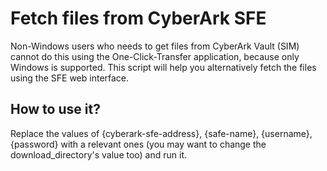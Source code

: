 # Fetch files from CyberArk SFE

Non-Windows users who needs to get files from CyberArk Vault (SIM) cannot do this using the One-Click-Transfer application, because only Windows is supported. This script will help you alternatively fetch the files using the SFE web interface.



## How to use it?

Replace the values of {cyberark-sfe-address}, {safe-name}, {username}, {password} with a relevant ones (you may want to change the download_directory's value too) and run it.
